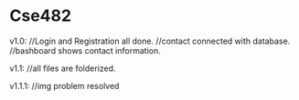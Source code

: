 # Cse482

v1.0:
	//Login and Registration all done.
	//contact connected with database.
	//bashboard shows contact information.

v1.1: 
	//all files are folderized.

v1.1.1: 
	//img problem resolved
	
